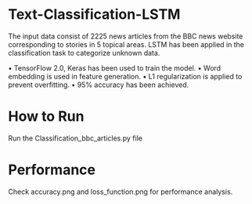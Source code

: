 # Text-Classification-LSTM

The input data consist of 2225 news articles from the BBC news website corresponding to stories in 5 topical areas. LSTM has been applied in the classification task to categorize unknown data. 

• TensorFlow 2.0, Keras has been used to train the model.
• Word embedding is used in feature generation.
• L1 regularization is applied to prevent overfitting.
• 95% accuracy has been achieved.

# How to Run

Run the Classification_bbc_articles.py file

# Performance

Check accuracy.png and loss_function.png for performance analysis.

